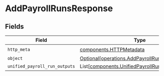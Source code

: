 # AddPayrollRunsResponse


## Fields

| Field                                                                                                    | Type                                                                                                     | Required                                                                                                 | Description                                                                                              |
| -------------------------------------------------------------------------------------------------------- | -------------------------------------------------------------------------------------------------------- | -------------------------------------------------------------------------------------------------------- | -------------------------------------------------------------------------------------------------------- |
| `http_meta`                                                                                              | [components.HTTPMetadata](../../models/components/httpmetadata.md)                                       | :heavy_check_mark:                                                                                       | N/A                                                                                                      |
| `object`                                                                                                 | [Optional[operations.AddPayrollRunsResponseBody]](../../models/operations/addpayrollrunsresponsebody.md) | :heavy_minus_sign:                                                                                       | N/A                                                                                                      |
| `unified_payroll_run_outputs`                                                                            | List[[components.UnifiedPayrollRunOutput](../../models/components/unifiedpayrollrunoutput.md)]           | :heavy_minus_sign:                                                                                       | N/A                                                                                                      |